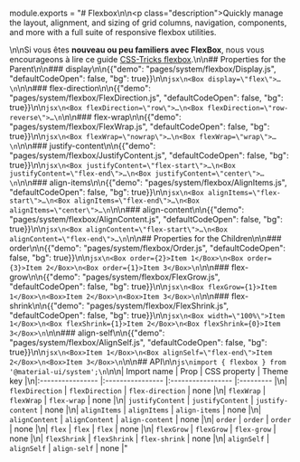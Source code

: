 module.exports = "# Flexbox\n\n<p class=\"description\">Quickly manage the layout, alignment, and sizing of grid columns, navigation, components, and more with a full suite of responsive flexbox utilities.</p>\n\nSi vous êtes **nouveau ou peu familiers avec FlexBox**, nous vous encourageons à lire ce guide [CSS-Tricks flexbox](https://css-tricks.com/snippets/css/a-guide-to-flexbox/).\n\n## Properties for the Parent\n\n### display\n\n{{\"demo\": \"pages/system/flexbox/Display.js\", \"defaultCodeOpen\": false, \"bg\": true}}\n\n```jsx\n<Box display=\"flex\">…\n```\n\n### flex-direction\n\n{{\"demo\": \"pages/system/flexbox/FlexDirection.js\", \"defaultCodeOpen\": false, \"bg\": true}}\n\n```jsx\n<Box flexDirection=\"row\">…\n<Box flexDirection=\"row-reverse\">…\n```\n\n### flex-wrap\n\n{{\"demo\": \"pages/system/flexbox/FlexWrap.js\", \"defaultCodeOpen\": false, \"bg\": true}}\n\n```jsx\n<Box flexWrap=\"nowrap\">…\n<Box flexWrap=\"wrap\">…\n```\n\n### justify-content\n\n{{\"demo\": \"pages/system/flexbox/JustifyContent.js\", \"defaultCodeOpen\": false, \"bg\": true}}\n\n```jsx\n<Box justifyContent=\"flex-start\">…\n<Box justifyContent=\"flex-end\">…\n<Box justifyContent=\"center\">…\n```\n\n### align-items\n\n{{\"demo\": \"pages/system/flexbox/AlignItems.js\", \"defaultCodeOpen\": false, \"bg\": true}}\n\n```jsx\n<Box alignItems=\"flex-start\">…\n<Box alignItems=\"flex-end\">…\n<Box alignItems=\"center\">…\n```\n\n### align-content\n\n{{\"demo\": \"pages/system/flexbox/AlignContent.js\", \"defaultCodeOpen\": false, \"bg\": true}}\n\n```jsx\n<Box alignContent=\"flex-start\">…\n<Box alignContent=\"flex-end\">…\n```\n\n## Properties for the Children\n\n### order\n\n{{\"demo\": \"pages/system/flexbox/Order.js\", \"defaultCodeOpen\": false, \"bg\": true}}\n\n```jsx\n<Box order={2}>Item 1</Box>\n<Box order={3}>Item 2</Box>\n<Box order={1}>Item 3</Box>\n```\n\n### flex-grow\n\n{{\"demo\": \"pages/system/flexbox/FlexGrow.js\", \"defaultCodeOpen\": false, \"bg\": true}}\n\n```jsx\n<Box flexGrow={1}>Item 1</Box>\n<Box>Item 2</Box>\n<Box>Item 3</Box>\n```\n\n### flex-shrink\n\n{{\"demo\": \"pages/system/flexbox/FlexShrink.js\", \"defaultCodeOpen\": false, \"bg\": true}}\n\n```jsx\n<Box width=\"100%\">Item 1</Box>\n<Box flexShrink={1}>Item 2</Box>\n<Box flexShrink={0}>Item 3</Box>\n```\n\n### align-self\n\n{{\"demo\": \"pages/system/flexbox/AlignSelf.js\", \"defaultCodeOpen\": false, \"bg\": true}}\n\n```jsx\n<Box>Item 1</Box>\n<Box alignSelf=\"flex-end\">Item 2</Box>\n<Box>Item 3</Box>\n```\n\n## API\n\n```js\nimport { flexbox } from '@material-ui/system';\n```\n\n| Import name      | Prop             | CSS property      | Theme key |\n|:---------------- |:---------------- |:----------------- |:--------- |\n| `flexDirection`  | `flexDirection`  | `flex-direction`  | none      |\n| `flexWrap`       | `flexWrap`       | `flex-wrap`       | none      |\n| `justifyContent` | `justifyContent` | `justify-content` | none      |\n| `alignItems`     | `alignItems`     | `align-items`     | none      |\n| `alignContent`   | `alignContent`   | `align-content`   | none      |\n| `order`          | `order`          | `order`           | none      |\n| `flex`           | `flex`           | `flex`            | none      |\n| `flexGrow`       | `flexGrow`       | `flex-grow`       | none      |\n| `flexShrink`     | `flexShrink`     | `flex-shrink`     | none      |\n| `alignSelf`      | `alignSelf`      | `align-self`      | none      |"